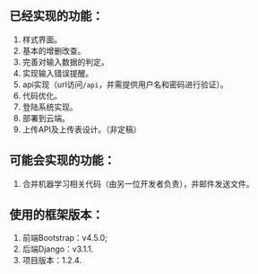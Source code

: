 ## 已经实现的功能：
1. 样式界面。
2. 基本的增删改查。
3. 完善对输入数据的判定。
4. 实现输入错误提醒。
5. api实现（url访问`/api`，并需提供用户名和密码进行验证）。
6. 代码优化。
7. 登陆系统实现。
8. 部署到云端。
9. 上传API及上传表设计。（非定稿）
## 可能会实现的功能：
1. 合并机器学习相关代码（由另一位开发者负责），并邮件发送文件。  
## 使用的框架版本：
1. 前端Bootstrap：v4.5.0;
2. 后端Django：v3.1.1. 
3. 项目版本：1.2.4.  